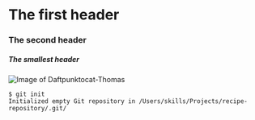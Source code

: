 # The first header
### The second header
##### The smallest header
![Image of Daftpunktocat-Thomas](https://octodex.github.com/images/daftpunktocat-thomas.gif)
```
$ git init
Initialized empty Git repository in /Users/skills/Projects/recipe-repository/.git/
```
